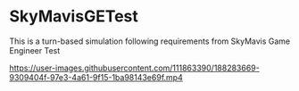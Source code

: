 # SkyMavisGETest
This is a turn-based simulation following requirements from SkyMavis Game Engineer Test

https://user-images.githubusercontent.com/111863390/188283669-9309404f-97e3-4a61-9f15-1ba98143e69f.mp4

